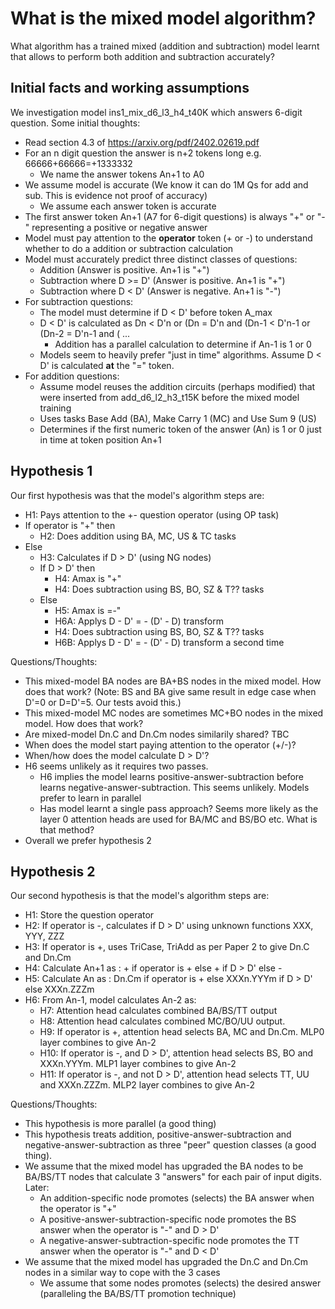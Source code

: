 # What is the mixed model algorithm?
What algorithm has a trained mixed (addition and subtraction) model learnt that allows to perform both addition and subtraction accurately?

## Initial facts and working assumptions
We investigation model ins1_mix_d6_l3_h4_t40K which answers 6-digit question. Some initial thoughts:
- Read section 4.3 of https://arxiv.org/pdf/2402.02619.pdf
- For an n digit question the answer is n+2 tokens long e.g. 66666+66666=+1333332
  - We name the answer tokens An+1 to A0 
- We assume model is accurate (We know it can do 1M Qs for add and sub. This is evidence not proof of accuracy)
  - We assume each answer token is accurate    
- The first answer token An+1 (A7 for 6-digit questions) is always "+" or "-" representing a positive or negative answer
- Model must pay attention to the **operator** token (+ or -) to understand whether to do a addition or subtraction calculation
- Model must accurately predict three distinct classes of questions:
  - Addition (Answer is positive. An+1 is "+") 
  - Subtraction where D >= D' (Answer is positive. An+1 is "+")    
  - Subtraction where D < D' (Answer is negative. An+1 is "-")
- For subtraction questions:
  - The model must determine if D < D' before token A_max
  - D < D' is calculated as Dn < D'n or (Dn = D'n and (Dn-1 < D'n-1 or (Dn-2 = D'n-1 and ( ...
    - Addition has a parallel calculation to determine if An-1 is 1 or 0 
  - Models seem to heavily prefer "just in time" algorithms. Assume D < D' is calculated **at** the "=" token.   
- For addition questions:
  - Assume model reuses the addition circuits (perhaps modified) that were inserted from add_d6_l2_h3_t15K before the mixed model training
  - Uses tasks Base Add (BA), Make Carry 1 (MC) and Use Sum 9 (US)
  - Determines if the first numeric token of the answer (An) is 1 or 0 just in time at token position An+1

## Hypothesis 1
Our first hypothesis was that the model's algorithm steps are:
- H1: Pays attention to the +- question operator (using OP task)
- If operator is "+" then
  - H2: Does addition using BA, MC, US & TC tasks
- Else
  - H3: Calculates if D > D' (using NG nodes)
  - If D > D' then
    - H4: Amax is "+"
    - H4: Does subtraction using BS, BO, SZ & T?? tasks
  - Else
    - H5: Amax is =-"
    - H6A: Applys D - D' = - (D' - D) transform
    - H4: Does subtraction using BS, BO, SZ & T?? tasks
    - H6B: Applys D - D' = - (D' - D) transform a second time

Questions/Thoughts:
- This mixed-model BA nodes are BA+BS nodes in the mixed model. How does that work? (Note: BS and BA give same result in edge case when D'=0 or D=D'=5. Our tests avoid this.)
- This mixed-model MC nodes are sometimes MC+BO nodes in the mixed model. How does that work?
- Are mixed-model Dn.C and Dn.Cm nodes similarily shared? TBC
- When does the model start paying attention to the operator (+/-)?
- When/how does the model calculate D > D'?
- H6 seems unlikely as it requires two passes.
  - H6 implies the model learns positive-answer-subtraction before learns negative-answer-subtraction. This seems unlikely. Models prefer to learn in parallel
  - Has model learnt a single pass approach? Seems more likely as the layer 0 attention heads are used for BA/MC and BS/BO etc. What is that method?
- Overall we prefer hypothesis 2    

## Hypothesis 2
Our second hypothesis is that the model's algorithm steps are:
- H1: Store the question operator
- H2: If operator is -, calculates if D > D' using unknown functions XXX, YYY, ZZZ
- H3: If operator is +, uses TriCase, TriAdd as per Paper 2 to give Dn.C and Dn.Cm
- H4: Calculate An+1 as : + if operator is + else + if D > D' else -
- H5: Calculate An as : Dn.Cm if operator is + else XXXn.YYYm if D > D' else XXXn.ZZZm
- H6: From An-1, model calculates An-2 as:
  - H7: Attention head calculates combined BA/BS/TT output
  - H8: Attention head calculates combined MC/BO/UU output.
  - H9: If operator is +, attention head selects BA, MC and Dn.Cm. MLP0 layer combines to give An-2 
  - H10: If operator is -, and D > D', attention head selects BS, BO and XXXn.YYYm. MLP1 layer combines to give An-2
  - H11: If operator is -, and not D > D', attention head selects TT, UU and XXXn.ZZZm. MLP2 layer combines to give An-2
   
Questions/Thoughts:
- This hypothesis is more parallel (a good thing)
- This hypothesis treats addition, positive-answer-subtraction and negative-answer-subtraction as three "peer" question classes (a good thing).
- We assume that the mixed model has upgraded the BA nodes to be BA/BS/TT nodes that calculate 3 "answers" for each pair of input digits. Later:
  - An addition-specific node promotes (selects) the BA answer when the operator is "+"
  - A positive-answer-subtraction-specific node promotes the BS answer when the operator is "-" and D > D'
  - A negative-answer-subtraction-specific node promotes the TT answer when the operator is "-" and D < D'
- We assume that the mixed model has upgraded the Dn.C and Dn.Cm nodes in a similar way to cope with the 3 cases
  - We assume that some nodes promotes (selects) the desired answer (paralleling the BA/BS/TT promotion technique) 
